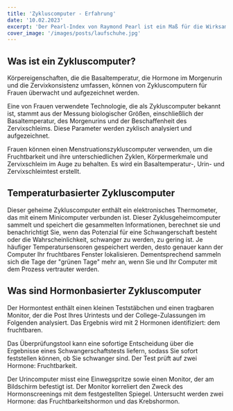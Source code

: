 ```yaml
---
title: 'Zykluscomputer - Erfahrung'
date: '10.02.2023'
excerpt: 'Der Pearl-Index von Raymond Pearl ist ein Maß für die Wirksamkeit von Verhütungsmethoden'
cover_image: '/images/posts/laufschuhe.jpg'
---
```


## Was ist ein Zykluscomputer?
Körpereigenschaften, die die Basaltemperatur, die Hormone im Morgenurin und die Zervixkonsistenz umfassen, können von Zykluscomputern für Frauen überwacht und aufgezeichnet werden.

Eine von Frauen verwendete Technologie, die als Zykluscomputer bekannt ist, stammt aus der Messung biologischer Größen, einschließlich der Basaltemperatur, des Morgenurins und der Beschaffenheit des Zervixschleims. Diese Parameter werden zyklisch analysiert und aufgezeichnet.

Frauen können einen Menstruationszykluscomputer verwenden, um die Fruchtbarkeit und ihre unterschiedlichen Zyklen, Körpermerkmale und Zervixschleim im Auge zu behalten. Es wird ein Basaltemperatur-, Urin- und Zervixschleimtest erstellt.

## Temperaturbasierter Zykluscomputer
Dieser geheime Zykluscomputer enthält ein elektronisches Thermometer, das mit einem Minicomputer verbunden ist. Dieser Zyklusgeheimcomputer sammelt und speichert die gesammelten Informationen, berechnet sie und benachrichtigt Sie, wenn das Potenzial für eine Schwangerschaft besteht oder die Wahrscheinlichkeit, schwanger zu werden, zu gering ist.
Je häufiger Temperatursensoren gespeichert werden, desto genauer kann der Computer Ihr fruchtbares Fenster lokalisieren. Dementsprechend sammeln sich die Tage der "grünen Tage" mehr an, wenn Sie und Ihr Computer mit dem Prozess vertrauter werden.

## Was sind Hormonbasierter Zykluscomputer

Der Hormontest enthält einen kleinen Teststäbchen und einen tragbaren Monitor, der die Post Ihres Urintests und der College-Zulassungen im Folgenden analysiert. Das Ergebnis wird mit 2 Hormonen identifiziert: dem fruchtbaren.

Das Überprüfungstool kann eine sofortige Entscheidung über die Ergebnisse eines Schwangerschaftstests liefern, sodass Sie sofort feststellen können, ob Sie schwanger sind. Der Test prüft auf zwei Hormone: Fruchtbarkeit.

Der Urincomputer misst eine Einwegspritze sowie einen Monitor, der am Bildschirm befestigt ist. Der Monitor korreliert den Zweck des Hormonscreenings mit dem festgestellten Spiegel. Untersucht werden zwei Hormone: das Fruchtbarkeitshormon und das Krebshormon.  
